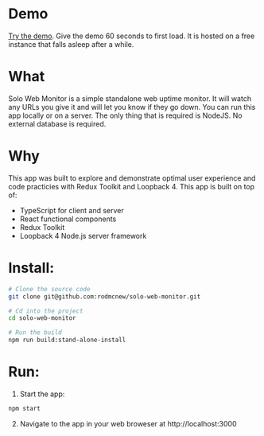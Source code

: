 # Demo
[Try the demo](https://solo-web-monitor.herokuapp.com/demo/reset-data). Give the demo 60 seconds to first load. It is hosted on a free instance that falls asleep after a while.

# What

Solo Web Monitor is a simple standalone web uptime monitor. It will watch any URLs you give it and will let you know if they go down. You can run this app locally or on a server. The only thing that is required is NodeJS. No external database is required.

# Why
This app was built to explore and demonstrate optimal user experience and code practicies with Redux Toolkit and Loopback 4. This app is built on top of:
- TypeScript for client and server
- React functional components
- Redux Toolkit
- Loopback 4 Node.js server framework

# Install:
```bash
# Clone the source code
git clone git@github.com:rodmcnew/solo-web-monitor.git

# Cd into the project
cd solo-web-monitor

# Run the build
npm run build:stand-alone-install
```

# Run:
1) Start the app:
```bash
npm start
```
2) Navigate to the app in your web broweser at http://localhost:3000
